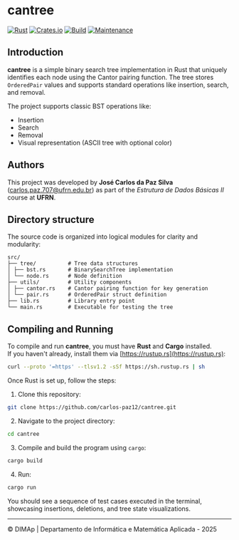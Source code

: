 # cantree

[![Rust](https://img.shields.io/badge/Rust-1.70+-orange?logo=rust)](https://www.rust-lang.org)
[![Crates.io](https://img.shields.io/crates/l/cantree)](LICENSE)
[![Build](https://img.shields.io/badge/build-passing-brightgreen)]()
[![Maintenance](https://img.shields.io/badge/maintained-yes-blue)]()

## Introduction
**cantree** is a simple binary search tree implementation in Rust that uniquely identifies each node using the Cantor pairing function. The tree stores `OrderedPair` values and supports standard operations like insertion, search, and removal.

The project supports classic BST operations like:

- Insertion
- Search
- Removal
- Visual representation (ASCII tree with optional color)

## Authors
This project was developed by **José Carlos da Paz Silva** (<carlos.paz.707@ufrn.edu.br>) as part of the _Estrutura de Dados Básicas II_ course at **UFRN**.

## Directory structure
The source code is organized into logical modules for clarity and modularity:

```
src/
├── tree/          # Tree data structures
│ ├── bst.rs       # BinarySearchTree implementation
│ └── node.rs      # Node definition
├── utils/         # Utility components
│ ├── cantor.rs    # Cantor pairing function for key generation
│ └── pair.rs      # OrderedPair struct definition
├── lib.rs         # Library entry point
└── main.rs        # Executable for testing the tree
```

## Compiling and Running
To compile and run **cantree**, you must have **Rust** and **Cargo** installed.  
If you haven't already, install them via [https://rustup.rs](https://rustup.rs):

```bash
curl --proto '=https' --tlsv1.2 -sSf https://sh.rustup.rs | sh
```

Once Rust is set up, follow the steps:

1. Clone this repository:

```bash
git clone https://github.com/carlos-paz12/cantree.git
```

2. Navigate to the project directory:

```bash
cd cantree
```

3. Compile and build the program using `cargo`:

```bash
cargo build
```

4. Run:

```bash
cargo run
```

You should see a sequence of test cases executed in the terminal, showcasing insertions, deletions, and tree state visualizations.

---

&copy; DIMAp | Departamento de Informática e Matemática Aplicada - 2025
